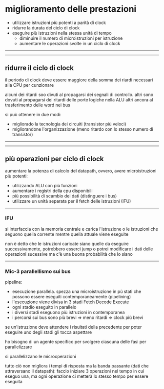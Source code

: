# miglioramento delle prestazioni

* utilizzare istruzioni più potenti a parità di clock
* ridurre la durata del ciclo di clock
* eseguire più istruzioni nella stessa unità di tempo
    * diminuire il numero di microistruzioni per istruzione
    * aumentare le operazioni svolte in un ciclo di clock

---
---
## ridurre il ciclo di clock

il periodo di clock deve essere maggiore della somma dei riardi necessari alla CPU per cunzionare

alcuni dei ritardi soo divuti al propagarsi dei segnali di controllo. altri sono dovuti al propagarsi dei ritardi delle porte logiche nella ALU
altri ancora al trasferimento delle word nei bus

si può ottenere in due modi:
* migliorado la tecnologia dei circuiti (transistor più veloci)
* migliorandone l'organizzazione (meno ritardo con lo stesso numero di transistor)

---
---
## più operazioni per ciclo di clock

aumentare la potenza di calcolo del datapath, ovvero, avere microistruzioni più potenti:

* utilizzando ALU con più funzioni
* aumentare i registri della cpu disponibili
* più possibilità di scambio dei dati (distinguere i bus)
* utilizzare un unità separata per il fetch delle istruzioni (IFU)

---
### IFU

si interfaccia con la memoria centrale e carica l'istruzione o le istruzioni che seguono quella corrente mentre quella attuale viene eseguite

non è detto che le istruzioni caricate siano quelle da eseguire successivamente, potrebbero esserci jump o potrei modificare i dati delle operazioni sucessive ma c'è una buona probabilità che lo siano

---
### Mic-3 parallellismo sui bus
pipeline:
* esecuzione parallela. spezza una microistruzione in pù stati che possono essere eseguiti contemporaneamente (pipelining)
* l'esecuzione viene divisa in 3 stadi Fetch Decode Execute
* ogni stadio eseguito in parallelo
* i diversi stadi eseguono più istruzioni in contemporanea
* i percorsi sui bus sono più brevi => meno ritardi => clock più brevi

se un'istruzione deve attendere i risultati della precedente per poter eseguire uno degli stadi gli tocca aspettare

ho bisogno di un agente specifico per svolgere ciascuna delle fasi per parallelizzare

si parallelizzano le microoperazioni

tutto ciò non migliora i tempi di risposta ma la banda passante (dati che attraversano il datapath):
faccio iniziare 3 operazioni nel tempo in cui eseguo una, ma ogni operazione ci metterà lo stesso tempo per essere eseguita
